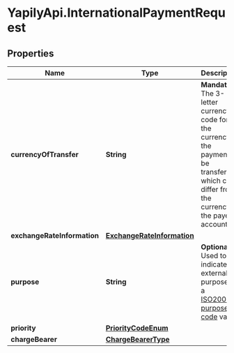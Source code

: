 # YapilyApi.InternationalPaymentRequest

## Properties

Name | Type | Description | Notes
------------ | ------------- | ------------- | -------------
**currencyOfTransfer** | **String** | __Mandatory__. The 3-letter currency code for the currency of the payment to be transferred which can differ from the currency of the payer&#39;s account. | 
**exchangeRateInformation** | [**ExchangeRateInformation**](ExchangeRateInformation.md) |  | [optional] 
**purpose** | **String** | __Optional__. Used to indicate the external purpose as a [ISO20022 purpose code](https://www.rba.hr/documents/20182/183267/External+purpose+codes+list/8a28f888-1f83-5e29-d6ed-fce05f428689?version&#x3D;1.1) value. | [optional] 
**priority** | [**PriorityCodeEnum**](PriorityCodeEnum.md) |  | [optional] 
**chargeBearer** | [**ChargeBearerType**](ChargeBearerType.md) |  | [optional] 


